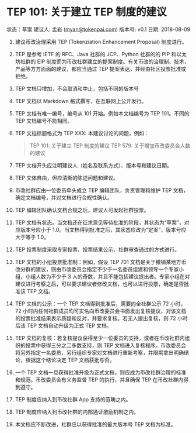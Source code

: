 # TEP 101: 关于建立 TEP 制度的建议

状态：草案
建议人: 孟岩 (myan@tokenpai.com)
版本号: v0.1
日期: 2018-08-09


1. 建议币改治理采用 TEP (Tokenziation Enhancement Proposal) 制度进行。

2. TEP 是参考 IETF 的 RFC、Java 社群的 JCP、Python 社群的的 PIP 和以太坊社群的 EIP 制度而为币改社群建立的提案制度。有关币改的治理制、技术、产品等方方面面的建议，都应当通过 TEP 提案表达，并经由社区投票批准或拒绝。

3. TEP 文档只增加，不会取消和中止，包括不同的版本号

4. TEP 文档以 Markdown 格式撰写，在互联网上公开发行。

5. TEP 文档有唯一编号，编号从 101 开始。例如本文档编号为 TEP 101。不同的 TEP 文档编号不能相同。

6. TEP 文档标题格式为 TEP XXX: 本建议讨论的问题，例如：

    > TEP 101: 关于建立 TEP 制度的建议
    > TEP 579: 关于增加币改委员会人数的建议

7. TEP 文档开头应注明建议人（姓名及联系方式）、版本号和建议日期。

8. TEP 文体自由，但应清晰的陈述问题和建议。

9. 币改社群应由一位委员牵头成立 TEP 编辑团队，负责管理和维护 TEP 文档，确定文档编号，并对文档进行合规性确认。

10. TEP 编辑团队确认文档合规之后，建议人可发起社群投票。

11. TEP 文档有状态。当文档还在征求意见等待批准的阶段，其状态为“草案”，对应版本号应小于 1.0。当文档得到批准之后，其状态应改为“定案”，版本号应大于等于 1.0。

12. TEP 投票制度采取专家投票、投票结果公示、社群审查通过的方式进行。

13. TEP 文档的小组投票批准制：例如，假设 TEP 701 文档是关于撤销某地方币改分群的建议，则由币改委员会指定不少于一名委员组建和领导一个专家小组，小组人数为不少于 3 人的奇数，并且不能包括建议提出者。专家小组在对建议进行考察之后，可以要求建议者修改文档，也可以进行投票，确定是否批准该 TEP 文档。

14. TEP 文档的公示：一个 TEP 文档得到批准后，需要向全社群公示 72 小时，72 小时内任何社群成员均可实名向币改委员会书面发出复核提议，对该文档的投票批准结果表示质疑和反对，并要求复核。若无人提出复核，则 72 小时后该 TEP 文档自动升级为正式 TEP 文档。

15. TEP 文档的复核：若复核提议获得至少一位委员的支持，或者在币改社群内组织的投票中获得三分之二多数支持，则 TEP 文档进入复核程序。币改委员会将另外指定一名委员，另行组织专家对文档进行重新考察，并限期拿出明确结论，根据这个结论决定 TEP 文档获批与否。

16. 一个 TEP 文档一旦获得批准升级为正式文档，则应成为币改社群治理的标准和规范。币改委员会有义务监督 TEP 的执行，并且确保 TEP 在币改社群内得到遵守。

17. TEP 制度应纳入到币改社群 App 支持的范畴之内。

18. TEP 制度应纳入到币改社群的内部通证激励机制之内。

19. 本文档应不断改进，社群应以获得批准的最大版本号 TEP 文档为标准。

